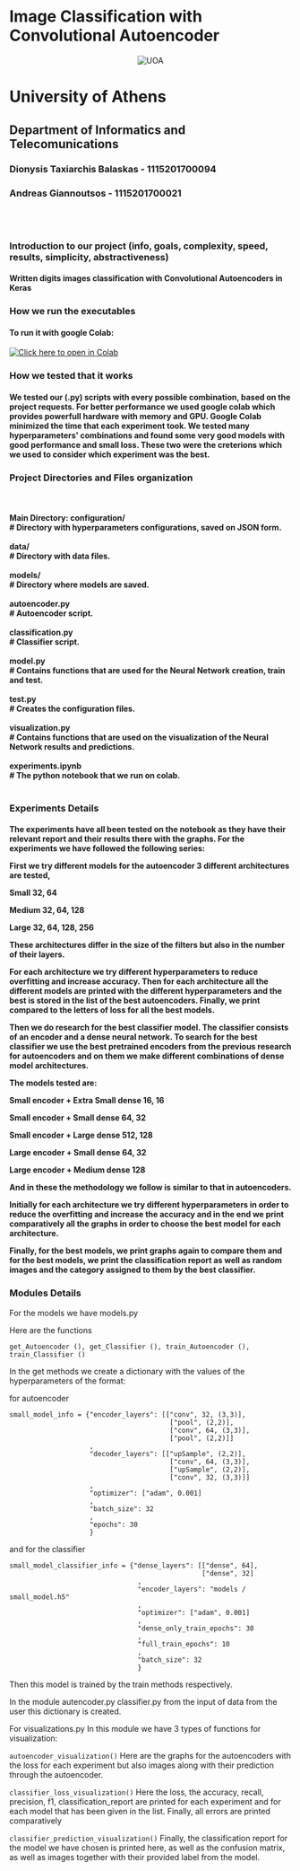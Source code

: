 # Image Classification with Convolutional Autoencoder
  
<p style="text-align: center;">
    <img src="./doc/images/di_uoa.png" alt="UOA">
    <h1>University of Athens</h1>
    <h2>Department of Informatics and Telecomunications</h2>
</p>

<h3>Dionysis Taxiarchis Balaskas - 1115201700094</h3>
<h3>Andreas Giannoutsos - 1115201700021</h3>
<br><br>


<h3>Introduction to our project (info, goals, complexity, speed, results, simplicity, abstractiveness)</h3>
<h4>
Written digits images classification with Convolutional Autoencoders in Keras
</h4>

<h3>How we run the executables</h3>
<h4>
  To run it with google Colab:
</h4>

   [![Click here to open in Colab](https://colab.research.google.com/assets/colab-badge.svg)](https://colab.research.google.com/github/AGiannoutsos/Image_Classification_with_Convolutional_Autoencoder/blob/main/experiments.ipynb)

<h3>How we tested that it works</h3>
 <h4>
    We tested our (.py) scripts with every possible combination, based on the project requests. For better performance we used google colab which provides powerfull hardware with memory and GPU. Google Colab minimized the time that each experiment took. We tested many hyperparameters' combinations and found some very good models with good performance and small loss. These two were the creterions which we used to consider which experiment was the best.
 </h4> 

<h3>Project Directories and Files organization</h3><br>
<h4>
  
  Main Directory:
    configuration/<br>        # Directory with hyperparameters configurations, saved on JSON form.<br><br>
    data/<br>                 # Directory with data files.<br><br>
    models/<br>               # Directory where models are saved.<br><br>
    autoencoder.py<br>        # Autoencoder script.<br><br>
    classification.py<br>     # Classifier script.<br><br>
    model.py<br>              # Contains functions that are used for the Neural Network creation, train and test.<br><br>
    test.py<br>               # Creates the configuration files.<br><br>
    visualization.py<br>      # Contains functions that are used on the visualization of the Neural Network results and predictions.<br><br>
    experiments.ipynb<br>     # The python notebook that we run on colab.<br><br>
    
</h4>

<h3>Experiments Details</h3>
<h4>
  
  The experiments have all been tested on the notebook as they have their relevant report and their results there with the graphs.
  For the experiments we have followed the following series:

  First we try different models for the autoencoder
  3 different architectures are tested,

  Small 32, 64
  
  Medium 32, 64, 128
  
  Large 32, 64, 128, 256
  

  These architectures differ in the size of the filters but also in the number of their layers.

  For each architecture we try different hyperparameters to reduce overfitting and increase accuracy.
  Then for each architecture all the different models are printed with the different hyperparameters and the best is stored in the list of the best autoencoders.
  Finally, we print compared to the letters of loss for all the best models.

  Then we do research for the best classifier model.
  The classifier consists of an encoder and a dense neural network. To search for the best classifier we use the best pretrained encoders from the previous research for autoencoders and on them we make different combinations of dense model architectures.

  The models tested are:

  Small encoder + Extra Small dense 16, 16
  
  Small encoder + Small dense 64, 32
  
  Small encoder + Large dense 512, 128
  
  Large encoder + Small dense 64, 32
  
  Large encoder + Medium dense 128
  

  And in these the methodology we follow is similar to that in autoencoders.

  Initially for each architecture we try different hyperparameters in order to reduce the overfitting and increase the accuracy and in the end we print comparatively all the graphs in order to choose the best model for each architecture.

  Finally, for the best models, we print graphs again to compare them and for the best models, we print the classification report as well as random images and the category assigned to them by the best classifier.
</h4>

<h3>Modules Details</h3>
For the models we have models.py

Here are the functions 
```
get_Autoencoder (), get_Classifier (), train_Autoencoder (), train_Classifier ()
```
In the get methods we create a dictionary with the values of the hyperparameters of the format:

for autoencoder
```
small_model_info = {"encoder_layers": [["conv", 32, (3,3)],
                                        ["pool", (2,2)],
                                        ["conv", 64, (3,3)],
                                        ["pool", (2,2)]]
                    ,
                    "decoder_layers": [["upSample", (2,2)],
                                        ["conv", 64, (3,3)],
                                        ["upSample", (2,2)],
                                        ["conv", 32, (3,3)]]
                    ,
                    "optimizer": ["adam", 0.001]
                    ,
                    "batch_size": 32
                    ,
                    "epochs": 30
                    }
```

and for the classifier
```
small_model_classifier_info = {"dense_layers": [["dense", 64],
                                                ["dense", 32]
                                ,
                                "encoder_layers": "models / small_model.h5"
                                ,
                                "optimizer": ["adam", 0.001]
                                ,
                                "dense_only_train_epochs": 30
                                ,
                                "full_train_epochs": 10
                                ,
                                "batch_size": 32
                                }
```

Then this model is trained by the train methods respectively.

In the module autencoder.py classifier.py from the input of data from the user this dictionary is created.


For visualizations.py
In this module we have 3 types of functions for visualization:

```autoencoder_visualization()```
Here are the graphs for the autoencoders with the loss for each experiment but also images along with their prediction through the autoencoder.

```classifier_loss_visualization()```
Here the loss, the accuracy, recall, precision, f1, classification_report are printed for each experiment and for each model that has been given in the list. Finally, all errors are printed comparatively

```classifier_prediction_visualization()```
Finally, the classification report for the model we have chosen is printed here, as well as the confusion matrix, as well as images together with their provided label from the model.
  



